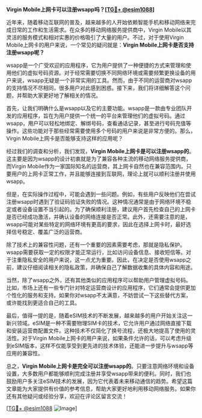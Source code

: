 **Virgin Mobile上网卡可以注册wsapp吗？[[TG💪+ @esim1088](https://t.me/s/esim1088)]**

近年来，随着移动互联网的普及，越来越多的人开始依赖智能手机和移动网络来完成日常的工作和生活需求。在众多的移动网络服务提供商中，Virgin Mobile以其灵活的服务模式和相对实惠的价格吸引了大量的用户。不过，对于使用Virgin Mobile上网卡的用户来说，一个常见的疑问就是：**Virgin Mobile上网卡是否支持注册wsapp呢？**

wsapp是一个广受欢迎的应用程序，它为用户提供了一种便捷的方式来管理和使用他们的虚拟号码资源。对于经常需要切换不同网络环境或需要频繁更换设备的用户来说，wsapp无疑是一个非常实用的工具。然而，由于不同的运营商对wsapp的支持情况不尽相同，很多用户对此感到困惑。接下来，我们将详细解答这个问题，并帮助大家更好地了解相关的情况。

首先，让我们明确什么是wsapp以及它的主要功能。wsapp是一款由专业团队开发的应用程序，旨在为用户提供一个统一的平台来管理他们的虚拟号码。通过wsapp，用户可以轻松地绑定、解绑号码，查看通话记录，甚至进行号码充值等操作。这些功能对于那些经常需要使用多个号码的用户来说是非常方便的。那么，Virgin Mobile上网卡是否能够支持这样的应用呢？

经过我们的调查和分析，我们发现，**Virgin Mobile上网卡是可以注册wsapp的**。这主要是因为wsapp的设计初衷就是为了兼容各种主流的移动网络服务提供商，而Virgin Mobile作为一家国际知名的运营商，其上网卡自然也在兼容范围内。只要用户的上网卡正常工作，并且能够连接到互联网，理论上就可以顺利注册并使用wsapp。

但是，在实际操作过程中，可能会遇到一些问题。例如，有些用户反映他们在尝试注册wsapp时遇到了验证码验证失败的情况。这种情况通常是由于网络环境不稳定或者设备设置不当引起的。为了确保顺利注册，建议用户首先检查自己的上网卡是否已经成功激活，并确认设备的网络连接是否正常。此外，还需要注意的是，wsapp可能对某些特定的网络环境有更高的要求，因此在选择上网卡时，最好选择信号稳定、覆盖广泛的运营商。

除了技术上的兼容性问题，还有一个重要的因素需要考虑，那就是隐私保护。wsapp需要获取一定的权限才能正常运行，比如访问设备信息、接收短信等。对于注重隐私安全的用户来说，这一点尤为重要。因此，在决定是否使用wsapp之前，建议仔细阅读相关的隐私政策，并确保自己了解数据收集的具体内容和用途。

当然，除了wsapp之外，还有其他类似的应用程序可以帮助用户管理虚拟号码。比如，市场上还有一些专门针对特定运营商设计的应用程序，它们通常会提供更加个性化的服务和支持。如果你对wsapp不太满意，不妨尝试一下这些替代方案，或许能找到更适合自己的工具。

最后，值得一提的是，随着eSIM技术的不断发展，越来越多的用户开始关注这一新兴领域。eSIM是一种不需要物理SIM卡的技术，它允许用户通过网络直接下载和安装运营商配置文件。这种技术不仅简化了换号流程，还极大地提高了使用的灵活性。对于Virgin Mobile上网卡的用户来说，如果条件允许的话，可以考虑升级到eSIM版本，这样不仅能享受到更先进的技术体验，还能进一步提升与wsapp等应用的兼容性。

总之，**Virgin Mobile上网卡是完全可以注册wsapp的**。只要注意网络环境和设备设置，大多数用户都能够顺利完成注册并享受wsapp带来的便利。同时，我们也鼓励用户多关注eSIM技术的发展，因为它代表着未来移动通信的趋势。希望这篇文章能为大家提供有价值的参考信息，帮助大家更好地利用移动网络服务。如果你还有其他疑问或经验分享，欢迎在评论区留言交流！

[[TG💪+ @esim1088](https://t.me/s/esim1088) ![Image](https://i.postimg.cc/4NQfJmqS/Snipaste-2025-05-13-00-14-12.png)]